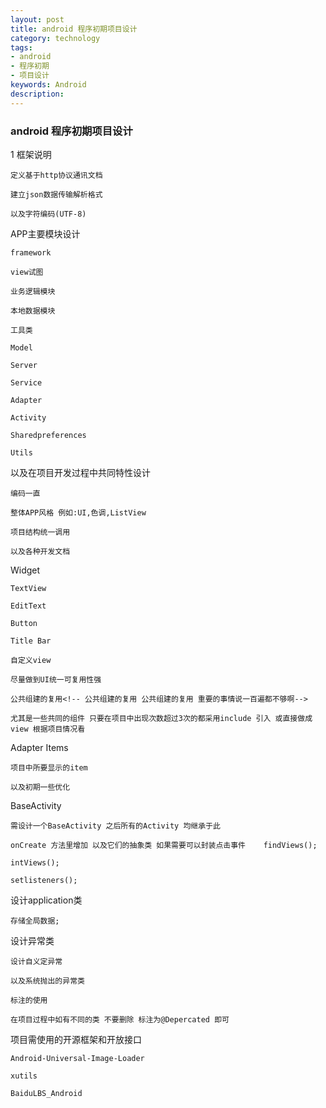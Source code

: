 ```yaml
---
layout: post
title: android 程序初期项目设计
category: technology
tags:
- android
- 程序初期
- 项目设计
keywords: Android
description: 
---
```

### android 程序初期项目设计


1 框架说明

	定义基于http协议通讯文档
	
	建立json数据传输解析格式
	
	以及字符编码(UTF-8) 
	

APP主要模块设计

	framework

	view试图

	业务逻辑模块

	本地数据模块

	工具类

	Model

	Server

	Service

	Adapter

	Activity

	Sharedpreferences

	Utils

	
以及在项目开发过程中共同特性设计

	编码一直

	整体APP风格 例如:UI,色调,ListView

	项目结构统一调用

	以及各种开发文档

	
Widget 

	TextView

	EditText

	Button

	Title Bar

	自定义view

	尽量做到UI统一可复用性强
	
	公共组建的复用<!-- 公共组建的复用 公共组建的复用 重要的事情说一百遍都不够啊-->
	
	尤其是一些共同的组件 只要在项目中出现次数超过3次的都采用include 引入 或直接做成view 根据项目情况看

	
Adapter Items

	项目中所要显示的item
	
	以及初期一些优化

	
BaseActivity

	需设计一个BaseActivity 之后所有的Activity 均继承于此

	onCreate 方法里增加 以及它们的抽象类 如果需要可以封装点击事件	findViews();

	intViews();

	setlisteners();

	
设计application类

	存储全局数据;

	
设计异常类

	设计自义定异常

	以及系统抛出的异常类

	标注的使用
	
	在项目过程中如有不同的类 不要删除 标注为@Depercated 即可

	
项目需使用的开源框架和开放接口
	
	Android-Universal-Image-Loader
	
	xutils
	
	BaiduLBS_Android








